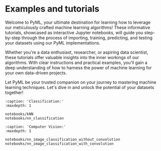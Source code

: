 # Examples and tutorials

Welcome to PyML, your ultimate destination for learning how to leverage our meticulously crafted machine learning algorithms! These informative tutorials, showcased as interactive Jupyter notebooks, will guide you step-by-step through the process of importing, training, predicting, and testing your datasets using our PyML implementations.

Whether you're a data enthusiast, researcher, or aspiring data scientist, these tutorials offer valuable insights into the inner workings of our algorithms. With clear instructions and practical examples, you'll gain a deep understanding of how to harness the power of machine learning for your own data-driven projects.

Let PyML be your trusted companion on your journey to mastering machine learning techniques. Let's dive in and unlock the potential of your datasets together!


```{toctree}
:caption: 'Classification:'
:maxdepth: 1

notebooks/kNN
notebooks/nn_classification
```

```{toctree}
:caption: 'Computer Vision:'
:maxdepth: 1

notebooks/nn_image_classification_without_convolution
notebooks/nn_image_classification_with_convolution
```